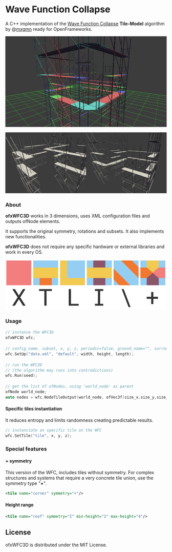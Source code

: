 # Wave Function Collapse

A C++ implementation of the [Wave Function Collapse](https://github.com/mxgmn/WaveFunctionCollapse) **Tile-Model** algorithm by @[mxgmn](https://github.com/mxgmn) ready for OpenFrameworks.

![wfc_git_01](./wfc_git_01.png)

![wfc_git_02](./wfc_git_02.png)



### About

**ofxWFC3D** works in 3 dimensions, uses XML configuration files and outputs ofNode elements.

It supports the original symmetry, rotations and subsets. It also implements new functionalities.

**ofxWFC3D** does not require any specific hardware or external libraries and work in every OS.

![symmetry](./symmetry.png)



### Usage

```c++
// instance the WFC3D
ofxWFC3D wfc;

// config_name, subset, x, y, z, periodic=false, ground_name="", surround_name=""
wfc.SetUp("data.xml", "default", width, height, length);

// run the WFC3D
// (the algorithm may runs into contradictions)
wfc.Run(seed);

// get the list of ofNodes, using 'world_node' as parent
ofNode world_node;
auto nodes = wfc.NodeTileOutput(world_node, ofVec3f(size_x,size_y,size_z));

```



#### Specific tiles instantiation

It reduces entropy and limits randomness creating predictable results.

```c++
// instanciate an specific tile on the WFC
wfc.SetTile("tile", x, y, z); 
```



### Special features

#### + symmetry

This version of the WFC, includes tiles without symmetry.
For complex structures and systems that require a very concrete tile union, use the symmetry type "**+**".

```xml
<tile name="corner" symmetry="+"/>
```



#### Height range

```xml
<tile name="roof" symmetry="I" min-height="2" max-height="4"/>
```



## License

ofxWFC3D is distributed under the MIT License.